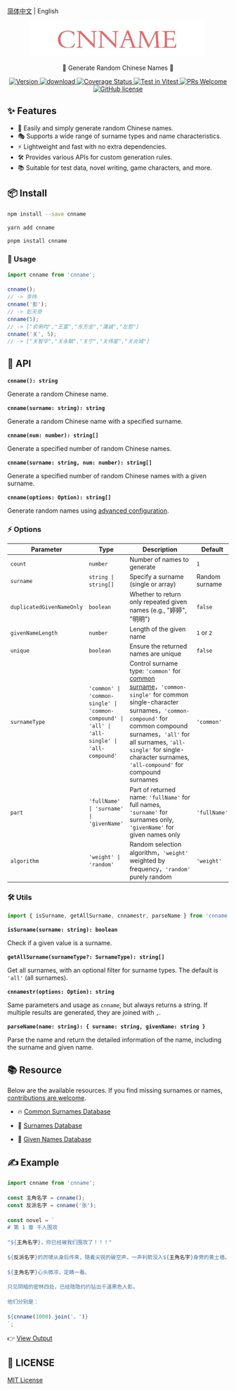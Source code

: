 [简体中文](./READEME.md) | English

<p align="center">
  <a href="https://github.com/yyz945947732/cnname">
    <img src="./public/logo.png" alt="logo.png" border="0"  />
  </a>
</p>

<p align="center">
  👦 Generate Random Chinese Names 👧
</p>

<p align="center">
  <a href="https://www.npmjs.com/package/cnname">
    <img src="https://img.shields.io/npm/v/cnname.svg" alt="Version" />
  </a>
  <a href="https://www.npmjs.com/package/cnname">
    <img src="https://img.shields.io/npm/dm/cnname.svg" alt="download" />
  </a>
  <a href="https://coveralls.io/github/yyz945947732/cnname?branch=master">
    <img
      src="https://coveralls.io/repos/github/yyz945947732/cnname/badge.svg?branch=master"
      alt="Coverage Status"
    />
  </a>
  <a href="https://vitest.dev">
    <img
      src="https://img.shields.io/badge/ Vitest-tested-6da13f.svg?logo=vitest&labelColor=edd532"
      alt="Test in Vitest"
    />
  </a>
  <a href="https://github.com/yyz945947732/cnname/pulls">
    <img
      src="https://img.shields.io/badge/PRs-welcome-brightgreen.svg"
      alt="PRs Welcome"
    />
  </a>
  <a href="https://github.com/yyz945947732/cnname/blob/master/LICENSE">
    <img
      src="https://img.shields.io/badge/license-MIT-blue.svg"
      alt="GitHub license"
    />
  </a>
</p>

## ✨ Features

- 🎲 Easily and simply generate random Chinese names.
- 🎭 Supports a wide range of surname types and name characteristics.
- ⚡ Lightweight and fast with no extra dependencies.
- 🛠 Provides various APIs for custom generation rules.
- 📚 Suitable for test data, novel writing, game characters, and more.

## 📦 Install

```bash
npm install --save cnname
```

```bash
yarn add cnname
```

```bash
pnpm install cnname
```

### 🚀 Usage

```js
import cnname from 'cnname';

cnname();
// -> 李炜
cnname('彭');
// -> 彭天奇
cnname(5);
// -> ["俞俐均","王富","东方全","蒲诚","左哲"]
cnname('关', 5);
// -> ["关智华","关永毓","关宁","关伟星","关炎城"]
```

## 📖 API

**`cnname(): string`**

Generate a random Chinese name.

**`cnname(surname: string): string`**

Generate a random Chinese name with a specified surname.

**`cnname(num: number): string[]`**

Generate a specified number of random Chinese names.

**`cnname(surname: string, num: number): string[]`**

Generate a specified number of random Chinese names with a given surname.

**`cnname(options: Option): string[]`**

Generate random names using [advanced configuration](#options).

### ⚡ Options

| Parameter | Type | Description | Default |
|-----------|------|-------------|---------|
| `count` | `number` | Number of names to generate | `1` |
| `surname` | `string \| string[]` | Specify a surname (single or array) | Random surname |
| `duplicatedGivenNameOnly` | `boolean` | Whether to return only repeated given names (e.g., "婷婷", "明明") | `false` |
| `givenNameLength` | `number` | Length of the given name | `1` or `2` |
| `unique` | `boolean` | Ensure the returned names are unique | `false` |
| `surnameType` | `'common' \| 'common-single' \| 'common-compound' \| 'all' \| 'all-single' \| 'all-compound'` | Control surname type: `'common'` for [common surname](https://github.com/yyz945947732/cnname/blob/master/dict/commonSurname.json)，`'common-single'` for common single-character surnames，`'common-compound'` for common compound surnames，`'all'` for all surnames, `'all-single'` for single-character surnames, `'all-compound'` for compound surnames | `'common'` |
| `part` | `'fullName' \| 'surname' \| 'givenName'` | Part of returned name: `'fullName'` for full names, `'surname'` for surnames only, `'givenName'` for given names only | `'fullName'` |
| `algorithm` | `'weight' \| 'random'` | Random selection algorithm，`'weight'` weighted by frequency，`'random'` purely random | `'weight'` |

### 🛠️ Utils

```js
import { isSurname, getAllSurname, cnnamestr, parseName } from 'cnname';
```

**`isSurname(surname: string): boolean`**

Check if a given value is a surname.

**`getAllSurname(surnameType?: SurnameType): string[]`**

Get all surnames, with an optional filter for surname types. The default is `'all'` (all surnames).

**`cnnamestr(options: Option): string`**

Same parameters and usage as `cnname`, but always returns a string. If multiple results are generated, they are joined with `,`.

**`parseName(name: string): { surname: string, givenName: string }`**

Parse the name and return the detailed information of the name, including the surname and given name.

## 📚 Resource

Below are the available resources. If you find missing surnames or names, [contributions are welcome](https://github.com/yyz945947732/cnname/pulls).

- 🔥 [Common Surnames Database](https://github.com/yyz945947732/cnname/blob/master/dict/commonSurname.json)

- 📖 [Surnames Database](https://github.com/yyz945947732/cnname/blob/master/dict/allSurnames.json)

- 📝 [Given Names Database](https://github.com/yyz945947732/cnname/blob/master/dict/words.json)

## ✍️ Example

```js
import cnname from 'cnname';

const 主角名字 = cnname();
const 反派名字 = cnname('张');

const novel = `
# 第 1 章 千人围攻

"${主角名字}，你已经被我们围攻了！！！"

${反派名字}的厉啸从身后传来，随着尖锐的破空声，一声利箭没入${主角名字}身旁的黄土墙。

${主角名字}心头微凉，定睛一看。

只见阴暗的密林四处，已经隐隐约约钻出千道黑色人影。

他们分别是：

${cnname(1000).join('，')}
`;
```

👉 [View Output](https://github.com/yyz945947732/cnname/blob/master/example/novel.md)

## 📜 LICENSE

[MIT License](https://github.com/yyz945947732/cnname/blob/master/LICENSE)
